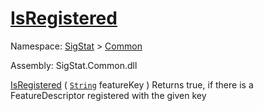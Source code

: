 # [IsRegistered](./FeatureDescriptor-100663413.md)

Namespace: [SigStat]() > [Common](./../README.md)

Assembly: SigStat.Common.dll

[IsRegistered](./FeatureDescriptor-100663413.md) ( [`String`](https://docs.microsoft.com/en-us/dotnet/api/System.String) featureKey )              Returns true, if there is a FeatureDescriptor registered with the given key
